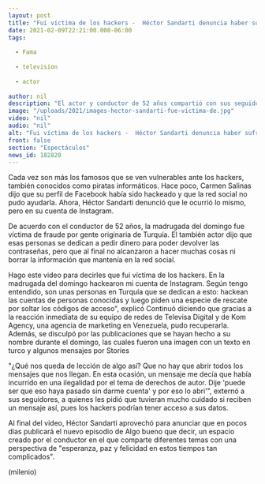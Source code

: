 ```yaml
---
layout: post
title: "Fui víctima de los hackers -  Héctor Sandarti denuncia haber sufrido fraude"
date: 2021-02-09T22:21:00.000-06:00
tags:
  
  - Fama
  
  - television
  
  - actor
  
author: nil
description: "El actor y conductor de 52 años compartió con sus seguidores que fue víctima de piratas informáticos. Esto fue lo que dijo. "
image: "/uploads/2021/images-hector-sandarti-fue-victima-de.jpg"
video: "nil"
audio: "nil"
alt: "Fui víctima de los hackers -  Héctor Sandarti denuncia haber sufrido fraude"
front: false
section: "Espectáculos"
news_id: 182820
---
```


Cada vez son más los famosos que se ven vulnerables ante los hackers, también conocidos como piratas informáticos. Hace poco, Carmen Salinas dijo que su perfil de Facebook había sido hackeado y que la red social no pudo ayudarla. Ahora, Héctor Sandarti denunció que le ocurrió lo mismo, pero en su cuenta de Instagram. 

De acuerdo con el conductor de 52 años, la madrugada del domingo fue víctima de fraude por gente originaria de Turquía. El también actor dijo que esas personas se dedican a pedir dinero para poder devolver las contraseñas, pero que al final no alcanzaron a hacer muchas cosas ni borrar la información que mantenía en la red social. 

Hago este video para decirles que fui víctima de los hackers. En la madrugada del domingo hackearon mi cuenta de Instagram. Según tengo entendido, son unas personas en Turquía que se dedican a esto: hackean las cuentas de personas conocidas y luego piden una especie de rescate por soltar los códigos de acceso", explicó Continuó diciendo que gracias a la reacción inmediata de su equipo de redes de Televisa Digital y de Kom Agency, una agencia de marketing en Venezuela, pudo recuperarla. Además, se disculpó por las publicaciones que se hayan hecho a su nombre durante el domingo, las cuales fueron una imagen con un texto en turco y algunos mensajes por Stories 

"¿Qué nos queda de lección de algo así? Que no hay que abrir todos los mensajes que nos llegan. En esta ocasión, un mensaje me decía que había incurrido en una ilegalidad por el tema de derechos de autor. Dije 'puede ser que eso haya pasado sin darme cuenta' y por eso lo abri'", externó a sus seguidores, a quienes les pidió que tuvieran mucho cuidado si reciben un mensaje así, pues los hackers podrían tener acceso a sus datos. 

Al final del video, Héctor Sandarti aprovechó para anunciar que en pocos días publicará el nuevo episodio de Algo bueno que decir, un espacio creado por el conductor en el que comparte diferentes temas con una perspectiva de "esperanza, paz y felicidad en estos tiempos tan complicados". 

(milenio)